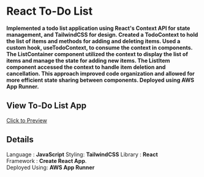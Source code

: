 # React To-Do List
**Implemented a todo list application using React's Context API for state management, and TailwindCSS for design. Created a TodoContext to hold the list of items and methods for adding and deleting items. Used a custom hook, useTodoContext, to consume the context in components. The ListContainer component utilized the context to display the list of items and manage the state for adding new items. The ListItem component accessed the context to handle item deletion and cancellation. This approach improved code organization and allowed for more efficient state sharing between components. Deployed using AWS App Runner.**


## View To-Do List App
[Click to Preview]([https://ninytwjwmm.us-east-1.awsapprunner.com/])

## **Details**     
  Language : **JavaScript**
  Styling: **TailwindCSS**
  Library : **React**     
  Framework : **Create React App**.   
  Deployed Using: **AWS App Runner**
   
